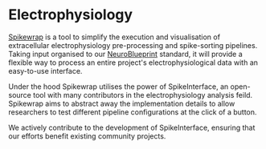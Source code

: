 # Electrophysiology

[Spikewrap](https://github.com/neuroinformatics-unit/spikewrap) is a tool to simplify the execution and visualisation of extracellular electrophysiology pre-processing and spike-sorting pipelines. Taking input organised to our [NeuroBlueprint](https://neuroblueprint.neuroinformatics.dev) standard, it will provide a flexible way to process an entire project's electrophysiological data with an easy-to-use interface.

Under the hood Spikewrap utilises the power of SpikeInterface, an open-source tool with many contributors in the electrophysiology analysis feild. Spikewrap aims to abstract away the implementation details to allow researchers to test different pipeline configurations at the click of a button. 

We actively contribute to the development of SpikeInterface, ensuring that our efforts benefit existing community projects. 
